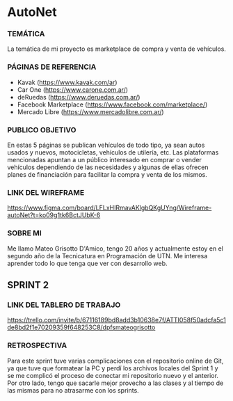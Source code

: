 # AutoNet

### TEMÁTICA
La temática de mi proyecto es marketplace de compra y venta de vehículos. 

### PÁGINAS DE REFERENCIA
 - Kavak (https://www.kavak.com/ar)
 - Car One (https://www.carone.com.ar/)
 - deRuedas (https://www.deruedas.com.ar/)
 - Facebook Marketplace (https://www.facebook.com/marketplace/)
 - Mercado Libre (https://www.mercadolibre.com.ar/)

### PUBLICO OBJETIVO
En estas 5 páginas se publican vehículos de todo tipo, ya sean autos usados y nuevos, motocicletas, vehículos de utilería, etc. Las plataformas mencionadas apuntan a un público interesado en comprar o vender vehículos dependiendo de las necesidades y algunas de ellas ofrecen planes de financiación para facilitar la compra y venta de los mismos.

### LINK DEL WIREFRAME
https://www.figma.com/board/LFLxHIRmavAKlgbQKgUYng/Wireframe-autoNet?t=ko09g1tk6BctJUbK-6

### SOBRE MI
Me llamo Mateo Grisotto D'Amico, tengo 20 años y actualmente estoy en el segundo año de la Tecnicatura en Programación de UTN. Me interesa aprender todo lo que tenga que ver con desarrollo web.

## SPRINT 2
### LINK DEL TABLERO DE TRABAJO
https://trello.com/invite/b/67116189bd8add3b10638e7f/ATTI058f50adcfa5c1de8bd2f1e70209359f648253C8/dpfsmateogrisotto

### RETROSPECTIVA
Para este sprint tuve varias complicaciones con el repositorio online de Git, ya que tuve que formatear la PC y perdí los archivos locales del Sprint 1 y se me complicó el proceso de conectar mi repositorio nuevo y el anterior. Por otro lado, tengo que sacarle mejor provecho a las clases y al tiempo de las mismas para no atrasarme con los sprints. 
